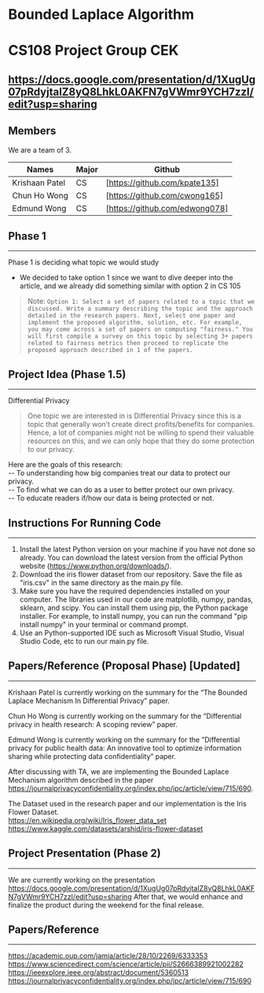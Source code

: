# Bounded Laplace Algorithm
# CS108 Project Group CEK 
https://docs.google.com/presentation/d/1XugUg07pRdyjtaIZ8yQ8LhkL0AKFN7gVWmr9YCH7zzI/edit?usp=sharing
-------------------------
## Members

We are a team of 3.

| Names | Major | Github 
| ------ | ------ |------ |
| Krishaan Patel| CS|[https://github.com/kpate135]|
| Chun Ho Wong | CS| [https://github.com/cwong165] |
| Edmund Wong |CS| [https://github.com/edwong078]|
## Phase 1
--------------------------------
Phase 1 is deciding what topic we would study


- We decided to take option 1 since we want to dive deeper into the article, and we already did something similar with option 2 in CS 105
> Note: `Option 1: Select a set of papers related to a topic that we discussed. Write a summary describing the topic and the approach detailed in the research papers. Next, select one paper and implement the proposed algorithm, solution, etc. For example, you may come across a set of papers on computing "fairness." You will first compile a survey on this topic by selecting 3+ papers related to fairness metrics then proceed to replicate the proposed approach described in 1 of the papers. `

## Project Idea (Phase 1.5)
--------------------------------
Differential Privacy <br />

>One topic we are interested in is Differential Privacy since this is a topic that generally won’t create direct profits/benefits for companies. Hence, a lot of companies might not be willing to spend their valuable resources on this, and we can only hope that they do some protection to our privacy.  <br />


Here are the goals of this research: <br />
-- To understanding how big companies treat our data to protect our privacy. <br />
-- To find what we can do as a user to better protect our own privacy. <br />
-- To educate readers if/how our data is being protected or not. <br />

## Instructions For Running Code
--------------------------------
1. Install the latest Python version on your machine if you have not done so already. You can download the latest version from the official Python website (https://www.python.org/downloads/).
2. Download the iris flower dataset from our repository. Save the file as "iris.csv" in the same directory as the main.py file.
3. Make sure you have the required dependencies installed on your computer. The libraries used in our code are matplotlib, numpy, pandas, sklearn, and scipy. You can install them using pip, the Python package installer. For example, to install numpy, you can run the command "pip install numpy" in your terminal or command prompt.
4. Use an Python-supported IDE such as Microsoft Visual Studio, Visual Studio Code, etc to run our main.py file.


## Papers/Reference (Proposal Phase)  [Updated]
--------------------------------

Krishaan Patel is currently working on the summary for the “The Bounded Laplace Mechanism In Differential Privacy” paper.<br />

Chun Ho Wong is currently working on the summary for the “Differential privacy in health research: A scoping review” paper.<br />

Edmund Wong is currently working on the summary for the “Differential privacy for public health data: An innovative tool to optimize information sharing while protecting data confidentiality” paper.<br />

After discussing with TA, we are implementing the Bounded Laplace Mechanism algorithm described in the paper https://journalprivacyconfidentiality.org/index.php/jpc/article/view/715/690.  <br />

The Dataset used in the research paper and our implementation is the Iris Flower Dataset.<br />
https://en.wikipedia.org/wiki/Iris_flower_data_set <br />
https://www.kaggle.com/datasets/arshid/iris-flower-dataset <br />


## Project Presentation (Phase 2)
--------------------------------
We are currently working on the presentation https://docs.google.com/presentation/d/1XugUg07pRdyjtaIZ8yQ8LhkL0AKFN7gVWmr9YCH7zzI/edit?usp=sharing
After that, we would enhance and finalize the product during the weekend for the final release.





## Papers/Reference
--------------------------------
https://academic.oup.com/jamia/article/28/10/2269/6333353 <br />
https://www.sciencedirect.com/science/article/pii/S2666389921002282 <br />
https://ieeexplore.ieee.org/abstract/document/5360513  <br />
https://journalprivacyconfidentiality.org/index.php/jpc/article/view/715/690 <br />




